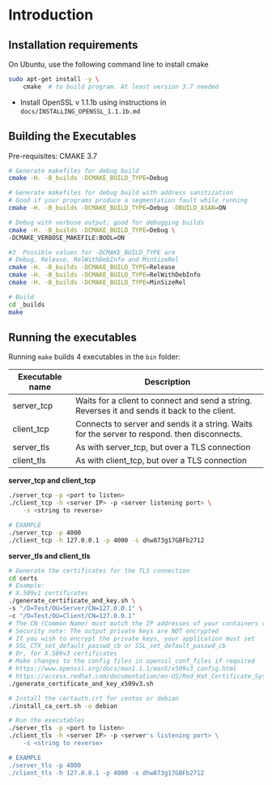 # Introduction


## Installation requirements

On Ubuntu, use the following command line to install cmake
~~~bash
sudo apt-get install -y \
    cmake  # to build program. At least version 3.7 needed
~~~

-   Install OpenSSL v 1.1.1b using instructions in `docs/INSTALLING_OPENSSL_1.1.1b.md`

## Building the Executables

Pre-requisites: CMAKE 3.7

~~~bash
# Generate makefiles for debug build
cmake -H. -B_builds -DCMAKE_BUILD_TYPE=Debug

# Generate makefiles for debug build with address sanitization
# Good if your programs produce a segmentation fault while running
cmake -H. -B_builds -DCMAKE_BUILD_TYPE=Debug -DBUILD_ASAN=ON

# Debug with verbose output; good for debugging builds
cmake -H. -B_builds -DCMAKE_BUILD_TYPE=Debug \
-DCMAKE_VERBOSE_MAKEFILE:BOOL=ON

#3  Possible values for -DCMAKE_BUILD_TYPE are
# Debug, Release, RelWithDebInfo and MinSizeRel
cmake -H. -B_builds -DCMAKE_BUILD_TYPE=Release
cmake -H. -B_builds -DCMAKE_BUILD_TYPE=RelWithDebInfo
cmake -H. -B_builds -DCMAKE_BUILD_TYPE=MinSizeRel

# Build
cd _builds
make
~~~

## Running the executables

Running `make` builds 4 executables in the `bin` folder:

| Executable name | Description |
|---|---|
| server_tcp  | Waits for a client to connect and send a string. Reverses it and sends it back to the client. |
| client_tcp  | Connects to server and sends it a string. Waits for the server to respond. then disconnects.  |
| server_tls  | As with server_tcp, but over a TLS connection  |
| client_tls  | As with client_tcp, but over a TLS connection  |


**server_tcp and client_tcp**

~~~bash
./server_tcp -p <port to listen>
./client_tcp -h <server IP> -p <server listening port> \
    -s <string to reverse>

# EXAMPLE
./server_tcp -p 4000
./client_tcp -h 127.0.0.1 -p 4000 -s dhw873g17GBFb2712
~~~

**server_tls and client_tls**

~~~bash
# Generate the certificates for the TLS connection
cd certs
# Example:
# X.509v1 certificates
./generate_certificate_and_key.sh \
-s "/O=Test/OU=Server/CN=127.0.0.1" \
-c "/O=Test/OU=Client/CN=127.0.0.1"
# The CN (Common Name) must match the IP addresses of your containers or hosts
# Security note: The output private keys are NOT encrypted
# If you wish to encrypt the private keys, your application must set
# SSL_CTX_set_default_passwd_cb or SSL_set_default_passwd_cb
# Or, for X.509v3 certificates
# Make changes to the config files in openssl_conf_files if required
# https://www.openssl.org/docs/man1.1.1/man5/x509v3_config.html
# https://access.redhat.com/documentation/en-US/Red_Hat_Certificate_System/8.0/html/Admin_Guide/Standard_X.509_v3_Certificate_Extensions.html
./generate_certificate_and_key_x509v3.sh

# Install the certauth.crt for centos or debian
./install_ca_cert.sh -o debian

# Run the executables
./server_tls -p <port to listen>
./client_tls -h <server IP> -p <server's listening port> \
    -s <string to reverse>

# EXAMPLE
./server_tls -p 4000
./client_tls -h 127.0.0.1 -p 4000 -s dhw873g17GBFb2712
~~~
